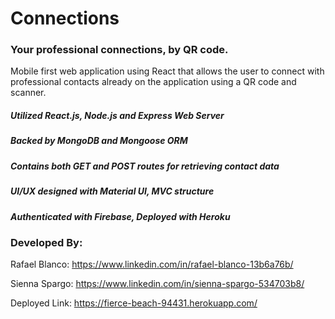 # Connections

### Your professional connections, by QR code.
Mobile first web application using React that allows the user to connect with professional contacts already on the application using a QR code and scanner. 

##### Utilized React.js, Node.js and Express Web Server
##### Backed by MongoDB and Mongoose ORM
##### Contains both GET and POST routes for retrieving contact data
##### UI/UX designed with Material UI, MVC structure
##### Authenticated with Firebase, Deployed with Heroku

### Developed By:

Rafael Blanco: https://www.linkedin.com/in/rafael-blanco-13b6a76b/

Sienna Spargo: https://www.linkedin.com/in/sienna-spargo-534703b8/

Deployed Link: https://fierce-beach-94431.herokuapp.com/

